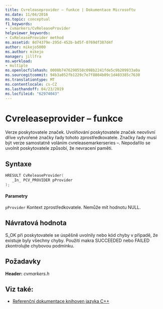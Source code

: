 ```yaml
---
title: Cvreleaseprovider – funkce | Dokumentace Microsoftu
ms.date: 11/04/2016
ms.topic: conceptual
f1_keywords:
- cvmarkers/CvReleaseProvider
helpviewer_keywords:
- CvReleaseProvider method
ms.assetid: 8d74379e-295d-452b-bd5f-0769df387d4f
author: mikejo5000
ms.author: mikejo
manager: jillfra
ms.workload:
- multiple
ms.openlocfilehash: 0008b7476290558c098b2241fde5c9b209933a0a
ms.sourcegitcommit: 94b3a052fb1229c7e7f8804b09c1d403385c7630
ms.translationtype: MT
ms.contentlocale: cs-CZ
ms.lasthandoff: 04/23/2019
ms.locfileid: "62974043"
---
```

# <a name="cvreleaseprovider-function"></a>Cvreleaseprovider – funkce
Verze poskytovatele značek. Uvolňování poskytovatele značek neovlivní dříve vytvořené značky řady tohoto zprostředkovatele. Značky řady musí být verze samostatně voláním cvreleasemarkerseries –. Nepodařilo se uvolnit poskytovatele způsobí, že nevracení paměti.

## <a name="syntax"></a>Syntaxe

```C
HRESULT CvReleaseProvider(
   _In_ PCV_PROVIDER pProvider
);
```

#### <a name="parameters"></a>Parametry
 `pProvider` Kontext zprostředkovatele. Nemůže mít hodnotu NULL.

## <a name="return-value"></a>Návratová hodnota
 S_OK při poskytovatele se úspěšně uvolnily nebo kód chyby v případě, že existuje byly všechny chyby. Použití makra SUCCEEDED nebo FAILED zkontrolujte chybovou podmínku.

## <a name="requirements"></a>Požadavky
 **Header:** *cvmarkers.h*

## <a name="see-also"></a>Viz také:
- [Referenční dokumentace knihoven jazyka C++](../profiling/cpp-library-reference.md)